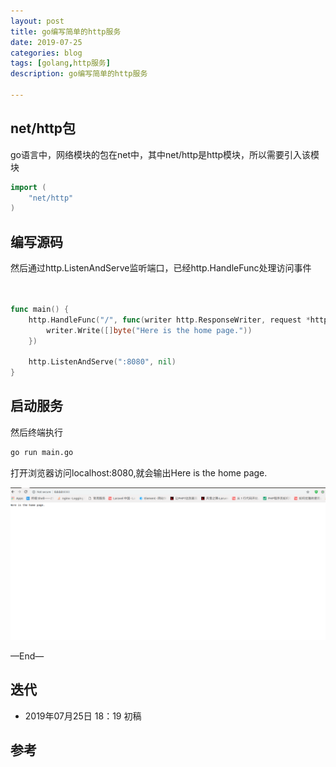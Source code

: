 ```yaml
---
layout: post
title: go编写简单的http服务
date: 2019-07-25
categories: blog
tags: [golang,http服务]
description: go编写简单的http服务

---
```


## net/http包

go语言中，网络模块的包在net中，其中net/http是http模块，所以需要引入该模块

```go
import (
	"net/http"
)
```

## 编写源码

然后通过http.ListenAndServe监听端口，已经http.HandleFunc处理访问事件

```go


func main() {
    http.HandleFunc("/", func(writer http.ResponseWriter, request *http.Request) {
    	writer.Write([]byte("Here is the home page."))
    })
    
    http.ListenAndServe(":8080", nil)
}
```

## 启动服务

然后终端执行

```bash
go run main.go
```

打开浏览器访问localhost:8080,就会输出Here is the home page.

![1.png](/source/images/go-http/1.png)



—End—

## 迭代

* 2019年07月25日 18：19 初稿

## 参考


